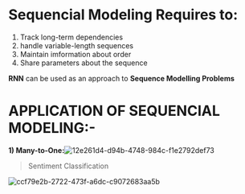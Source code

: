 
# Sequencial Modeling Requires to:

1) Track long-term dependencies
2) handle variable-length sequences
3) Maintain imformation about order
4) Share parameters about the sequence

**RNN** can be used as an approach to **Sequence Modelling Problems**
# APPLICATION OF SEQUENCIAL MODELING:-
**1) Many-to-One:**![12e261d4-d94b-4748-984c-f1e2792def73](https://user-images.githubusercontent.com/68476475/122669611-cd756d00-d1db-11eb-8e12-dc34098bbef1.jpg)
   > Sentiment Classification

![ccf79e2b-2722-473f-a6dc-c9072683aa5b](https://user-images.githubusercontent.com/68476475/122670143-175f5280-d1de-11eb-9a87-54990c274768.jpg)


